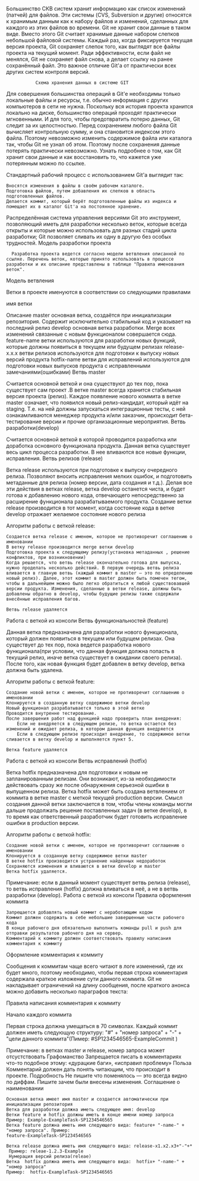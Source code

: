 Большинство СКВ систем хранит информацию как список изменений (патчей) для файлов. Эти системы (CVS, Subversion и другие) относятся к хранимым данным как к набору файлов и изменений, сделанных для каждого из этих файлов во времени. Git не хранит свои данные в таком виде. Вместо этого Git считает хранимые данные набором слепков небольшой файловой системы. Каждый раз, когда фиксируется текущая версия проекта, Git сохраняет слепок того, как выглядят все файлы проекта на текущий момент. Ради эффективности, если файл не менялся, Git не сохраняет файл снова, а делает ссылку на ранее сохранённый файл. Это важное отличие Git'а от практически всех других систем контроля версий.

               Схема хранения данных в системе GIT

Для совершения большинства операций в Git'е необходимы только локальные файлы и ресурсы, т.е. обычно информация с других компьютеров в сети не нужна. Поскольку вся история проекта хранится локально на диске, большинство операций проходят практически мгновенными. И для того, чтобы  предотвратить потерю данных, Git следит за их целостностью. Перед сохранением любого файла Git вычисляет контрольную сумму, и она становится индексом этого файла. Поэтому невозможно изменить содержимое файла или каталога так, чтобы Git не узнал об этом. Поэтому после сохранения данные потерять практически невозможно. Узнать подробнее о том, как Git хранит свои данные и как восстановить то, что кажется уже потерянным можно по ссылке.

Стандартный рабочий процесс с использованием Git'а выглядит так:

    Вносятся изменения в файлы в своём рабочем каталоге. 
    Подготовка файлов, путем добавления их слепков в область подготовленных файлов.
    Делается коммит, который берёт подготовленные файлы из индекса и помещает их в каталог Git'а на постоянное хранение.

  Распределённая система управления версиями Git это инструмент, позволяющий иметь для разработки несколько веток, которые всегда открыты и которые можно использовать для разных стадий  цикла разработки; Git позволяет сливать их одну в другую без особых трудностей.
Модель разработки проекта

      Разработка проекта ведется согласно модели ветвления описанной по ссылке. Перечень веток, которые принято использовать в процессе разработки и их описание представлены в таблице "Правила именования веток".

Модель ветвления

Ветки в проекте именуются в соответствии со следующими правилами

имя ветки
	
Описание
master	основная ветка, создаётся при инициализации репозитория. Содержит исключительно стабильный код и указывает на последний релиз
develop	основная ветка разработки. Merge всех изменений связанные с новым функционалом совершается сюда.
feature-name	ветки используются для разработки новых функций, которые должны появиться в текущем или будущем релизах
release-x.x.x	ветви релизов  используются для подготовки к выпуску новых версий продукта
hotfix-name	ветви для исправлений используются для подготовки новых выпусков продукта с исправленными замечаниями(ошибками)
Ветвь master

Считается основной веткой и она существуют до тех пор, пока существует сам проект .В ветке master всегда хранится стабильная версия проекта (релиз). Каждое появление нового коммита в ветке master означает, что появился новый релиз-кандидат, который идёт на staging. Т.е. на ней должны запускаться интеграционные тесты, с  ней ознакамливаются менеджер продукта и/или заказчик, происходит бета-тестирование версии и прочие организационные мероприятия.
Ветвь разработки(develop)

Считается основной веткой в которой проводится разработка  или доработка основного функционала продукта. Данная ветка существует весь цикл процесса разработки. В нее вливаются все новые функции, исправления. 
Ветвь релизов (release)   

Ветка release используются при подготовке к выпуску очередного релиза. Позволяют вносить исправления мелких ошибок, и подготовить метаданные для релиза (номер версии, дата создания и т.д.). Делая все эти действия в ветках release, ветка develop останется чиста, и будет готова к добавлению нового кода, отвечающего непосредственно за расширение функционала разрабатываемого продукта. Создание ветки release производится в тот момент, когда состояние кода в ветке develop отражает желаемое состояние нового релиза

Алгоритм работы с веткой release:

    Создается ветка release с именем, которое не противоречит соглашению о именовании
    В ветку release производится merge ветки develop
    Подготовка проекта к следующему релизу(установка метаданных , решение конфликтов, при возникновении)
    Когда решается, что ветвь release окончательно готова для выпуска, нужно проделать несколько действий. В первую очередь ветвь релиза вливается в главную ветвь (каждый коммит в master — это по определению новый релиз). Далее, этот коммит в master должен быть помечен тегом, чтобы в дальнейшем можно было легко обратиться к любой существовавшей версии продукта. Изменения, сделанные в ветви release, должны быть добавлены обратно в develop, чтобы будущие релизы также содержали внесённые исправления багов.

    Ветвь release удаляется

 Работа с веткой из консоли
Ветвь функциональностей (feature)

Данная ветка предназначена для разработки нового функционала, который должен появиться в текущем или будущем релизах. Она существует до тех пор, пока ведется разработка нового функционала(при условии, что данная функция должна попасть в текущий релиз, иначе ветка существует в ожидании своего релиза). После того, как новая функция будет добавлен в ветку develop, ветка должна быть удалена.

Алгоритм работы с веткой feature:

    Создание новой ветки с именем, которое не противоречит соглашению о именовании
    Клонируется в созданную ветку содержимое ветки develop
    Новый функционал разрабатывается только в этой ветке
    Проводится внутренне тестирование.
    После завершения работ над функцией надо проверить план внедрения:
        Если не внедряется в следующем релизе, то ветка остается без изменений и ожидает релиза, в котором данная функция внедряется
        Если в следующем релизе происходит внедрение, то содержимое ветки сливается в ветку develop и выполняется пункт 5.

    Ветка feature удаляется

 Работа с веткой из консоли
Ветвь исправлений (hotfix)

Ветка hotfix предназначена  для подготовки к новым не запланированным релизам. Они возникают, из-за необходимости действовать сразу же после обнаружения серьезной ошибки в выпущенном релиза. Ветка hotfix может быть создана ветвлением от коммита в ветке master с меткой текущей production версии. Смысл создания данной ветки заключается в том, чтобы члены команды могли дальше продолжать решение поставленных задач (в ветке develop), в то время как ответственный разработчик будет готовить исправление ошибки в production версии.

Алгоритм работы с веткой hotfix:

    Создание новой ветки с именем, которое не противоречит соглашению о именовании
    Клонируется в созданную ветку содержимое ветки master
    В ветке hotfix производится устранение найденных недоработок
    Сохраняются изменения и вливаются в ветки develop и master
    Ветка hotfix удаляется. 

Примечание: если в данный момент существует ветвь релиза (release), то ветвь исправления (hotfix) должна вливаться в неё, а не в ветвь разработки (develop).
 Работа с веткой из консоли
Правила оформления коммита

    Запрещается добавлять новый коммит с неработающим кодом
    Коммит должен содержать в себе небольшие завершенные части рабочего кода
    В конце рабочего дня обязательно выполнить команды pull и push для отправки результатов рабочего дня на сервер.
    Комментарий к коммиту должен соответствовать правилу написания комментария к коммиту

Оформление комментария к коммиту

Сообщения к коммитам чаще всего читают в логе изменений, где их будет много, поэтому необходимо, чтобы первая строка комментария содержала краткое изложение сути данного коммита.  Git не накладывает ограничений на длину сообщения, после краткого анонса можно добавить несколько параграфов текста:

Правила написания комментария к коммиту
 
	
 
Начало каждого коммита	

Первая строка должна умещаться в 70 символах. Каждый коммит должен иметь следующую структуру: "#" + "номер запроса" + "-" +  "цели данного коммита"(Пимер: #SP1234546565-ExampleCommit )

Примечание: в ветках master и  release, номер запроса может отсустствовать
Графоманство	Запрещается писать в комментариях что-то подобное этому: «дурацкие баги», «исправил проблему»
Польза	Комментарий должен дать понять читающим, что происходит в проекте.
Подробность	Не пишите что поменялось — это всегда видно по диффам. Пишите зачем были внесены изменения.
Соглашение о наименовании

    Основная ветка имеет имя master и создается автоматически при инициализации репозитория
    Ветка для разработки должна иметь следующее имя: develop
    Ветки feature и hotfix должны иметь в конце имени номер запроса
    Пример: Example-ExampleTask-SP1234546565
    Ветка feature должна иметь имя следующего вида: feature+ "-name-" + "номер запроса". Пример:
    feature-ExampleTask-SP1234546565 

    Ветка release должна иметь имя следующего вида: release-x1.x2.x3+"-"+* 
     Пример: releae-1.2.3-Example 
     Нумерация версий релиза(releae)
    Ветка  hotfix должна иметь имя следующего вида:  hotfix+ "-name-" + "номер запроса" 
    Пример:  hotfix-ExampleTask-SP1234546565    
